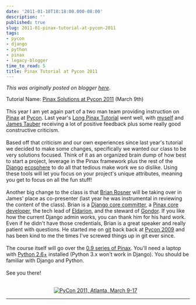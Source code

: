 ```yaml
---
date: '2011-01-10T18:18:00.000-08:00'
description: ''
published: true
slug: 2011-01-pinax-tutorial-at-pycon-2011
tags:
- pycon
- django
- python
- pinax
- legacy-blogger
time_to_read: 5
title: Pinax Tutorial at Pycon 2011
---
```


*This was originally posted on blogger [here](https://pydanny.blogspot.com/2011/01/pinax-tutorial-at-pycon-2011.html)*.

Tutorial Name: <a href="http://us.pycon.org/2011/schedule/sessions/111/">Pinax Solutions at Pycon 2011</a>&nbsp;(March 9th)<br /><br />This year I am yet again part of a two man team providing instruction on <a href="http://pinaxproject.com/">Pinax</a> at <a href="http://us.pycon.org/2011/home">Pycon</a>. Last year's <a href="http://us.pycon.org/2010/tutorials/greenfeld_pinax/">Long Pinax Tutorial</a> went well, with <a href="http://pydanny.com/">myself</a> and <a href="http://jtauber.com/">James Tauber</a>&nbsp;receiving&nbsp;a lot of positive feedback plus some really good constructive criticism.<br /><br />Based off that criticism and our own experiences since last year's tutorial we decided to make some changes, specifically we wanted our class to be very solutions focused. Think of it as an organized brain dump of how best to start a project, leverage in the Pinax framework plus the rest of the <a href="http://djangoproject.com/">Django</a> <a href="http://djangopackages.com/">ecosphere</a> to do all that tedious make work we so dislike. Using these tools will let you focus on your project's unique attributes, meaning you get to focus on all the fun stuff!<br /><br />Another big change to the class is that <a href="http://brianrosner.com/">Brian Rosner</a> will be taking over in James' place as co-presenter (last year he was instrumental in reviewing the content of the class). Brian is a <a href="http://docs.djangoproject.com/en/1.1/internals/committers/#core-developers">Django core committer</a>, a <a href="https://github.com/pinax">Pinax core developer</a>, the tech lead of <a href="http://eldarion.com/">Eldarion</a>, and the steward of <a href="http://gondor.io/">Gondor</a>. If you like how the current Django admin works, you can thank him for his hard work. Even if he didn't have those credentials, Brian is a great speaker and really patient with questions. He started me on <a href="http://git-scm.org/">git</a> back back at <a href="http://us.pycon.org/2009/about/">Pycon 2009</a> and has been kind to me the times I've screwed things up in git ever since.<br /><br />The course itself will go over the <a href="http://pinaxproject.com/docs/dev/">0.9 series of Pinax</a>. You'll need a laptop with <a href="http://www.python.org/download/">Python 2.6+</a> installed (Python 3.x won't work in Django). You should be familiar with Django and Python.<br /><br />See you there!<br /><div class="separator" style="clear: both; text-align: center;"><a href="http://us.pycon.org/" style="margin-left: 1em; margin-right: 1em;"><br /><img alt="PyCon 2011, Atlanta, March 9-17" src="http://us.pycon.org/2011/site_media/static/img/badges/pycon-badge-400x120.png" /><br /></a></div>

---

